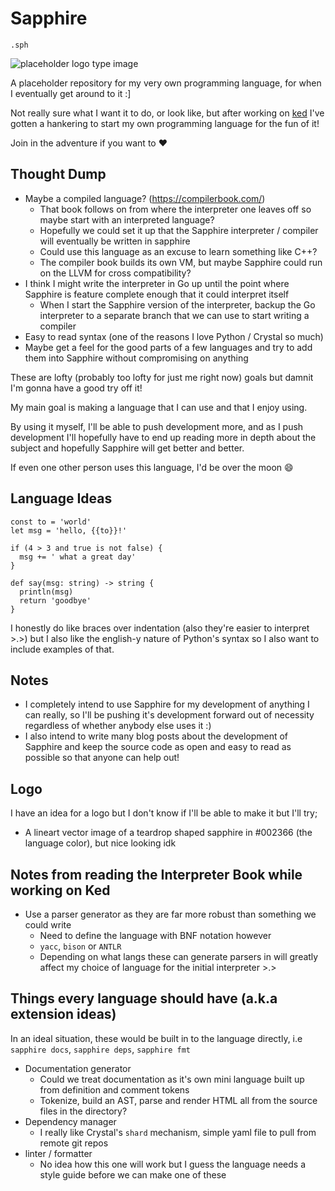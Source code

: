 # Sapphire

`.sph`

![placeholder logo type image](https://dummyimage.com/600x400/002366/d4def6.png&text=Sapphire)

A placeholder repository for my very own programming language, for when I eventually get around to it :]

Not really sure what I want it to do, or look like, but after working on [ked](https://github.com/crnbrdrck/ked) I've gotten a hankering to start my own programming language for the fun of it! 

Join in the adventure if you want to :heart:

## Thought Dump
- Maybe a compiled language? (https://compilerbook.com/)
    - That book follows on from where the interpreter one leaves off so maybe start with an interpreted language?
    - Hopefully we could set it up that the Sapphire interpreter / compiler will eventually be written in sapphire
    - Could use this language as an excuse to learn something like C++?
    - The compiler book builds its own VM, but maybe Sapphire could run on the LLVM for cross compatibility?
- I think I might write the interpreter in Go up until the point where Sapphire is feature complete enough that it could interpret itself
    - When I start the Sapphire version of the interpreter, backup the Go interpreter to a separate branch that we can use to start writing a compiler
- Easy to read syntax (one of the reasons I love Python / Crystal so much)
- Maybe get a feel for the good parts of a few languages and try to add them into Sapphire without compromising on anything

These are lofty (probably too lofty for just me right now) goals but damnit I'm gonna have a good try off it!

My main goal is making a language that I can use and that I enjoy using.

By using it myself, I'll be able to push development more, and as I push development I'll hopefully have to end up reading more in depth about the subject and hopefully Sapphire will get better and better.

If even one other person uses this language, I'd be over the moon :smile:

## Language Ideas

```sapphire
const to = 'world'
let msg = 'hello, {{to}}!'

if (4 > 3 and true is not false) {
  msg += ' what a great day'
}

def say(msg: string) -> string {
  println(msg)
  return 'goodbye'
}
```
I honestly do like braces over indentation (also they're easier to interpret >.>)  but I also like the english-y nature of Python's syntax so I also want to include examples of that.

## Notes
- I completely intend to use Sapphire for my development of anything I can really, so I'll be pushing it's development forward out of necessity regardless of whether anybody else uses it :)
- I also intend to write many blog posts about the development of Sapphire and keep the source code as open and easy to read as possible so that anyone can help out!

## Logo
I have an idea for a logo but I don't know if I'll be able to make it but I'll try;
- A lineart vector image of a teardrop shaped sapphire in #002366 (the language color), but nice looking idk

## Notes from reading the Interpreter Book while working on Ked
- Use a parser generator as they are far more robust than something we could write
    - Need to define the language with BNF notation however
    -  `yacc`, `bison` or `ANTLR`
    - Depending on what langs these can generate parsers in will greatly affect my choice of language for the initial interpreter >.>
    
## Things every language should have (a.k.a extension ideas)
In an ideal situation, these would be built in to the language directly, i.e `sapphire docs`, `sapphire deps`, `sapphire fmt`

- Documentation generator
    - Could we treat documentation as it's own mini language built up from definition and comment tokens
    - Tokenize, build an AST, parse and render HTML all from the source files in the directory?
- Dependency manager
    - I really like Crystal's `shard` mechanism, simple yaml file to pull from remote git repos
- linter / formatter
    - No idea how this one will work but I guess the language needs a style guide before we can make one of these
